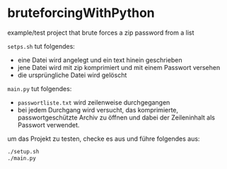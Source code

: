 # bruteforcingWithPython
example/test project that brute forces a zip password from a list

`setps.sh` tut folgendes:
* eine Datei wird angelegt und ein text hinein geschrieben
* jene Datei wird mit zip komprimiert und mit einem Passwort versehen
* die ursprüngliche Datei wird gelöscht

`main.py` tut folgendes:
* `passwortliste.txt` wird zeilenweise durchgegangen
* bei jedem Durchgang wird versucht, das komprimierte, passwortgeschützte Archiv zu öffnen und dabei der Zeileninhalt als Passwort verwendet.

um das Projekt zu testen, checke es aus und führe folgendes aus:

```bash
./setup.sh
./main.py
```
